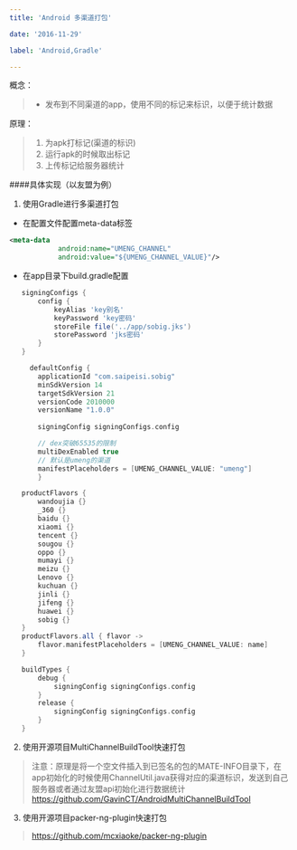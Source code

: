 ```yaml
---
title: 'Android 多渠道打包'

date: '2016-11-29'

label: 'Android,Gradle'

---
```


概念：
>* 发布到不同渠道的app，使用不同的标记来标识，以便于统计数据

原理：
>1. 为apk打标记(渠道的标识)
>2. 运行apk的时候取出标记
>3. 上传标记给服务器统计

####具体实现（以友盟为例）
1. 使用Gradle进行多渠道打包
 * 在配置文件配置meta-data标签
```xml
<meta-data
            android:name="UMENG_CHANNEL"
            android:value="${UMENG_CHANNEL_VALUE}"/>
```

 * 在app目录下build.gradle配置

 ```groovy
    signingConfigs {
        config {
            keyAlias 'key别名'
            keyPassword 'key密码'
            storeFile file('../app/sobig.jks')
            storePassword 'jks密码'
        }
    }
```
 ```groovy
	  defaultConfig {
        applicationId "com.saipeisi.sobig"
        minSdkVersion 14
        targetSdkVersion 21
        versionCode 2010000
        versionName "1.0.0"
	
        signingConfig signingConfigs.config

        // dex突破65535的限制
        multiDexEnabled true
        // 默认是umeng的渠道
        manifestPlaceholders = [UMENG_CHANNEL_VALUE: "umeng"]
    	}
```
 ```groovy
 	productFlavors {
        wandoujia {}
        _360 {}
        baidu {}
        xiaomi {}
        tencent {}
        sougou {}
        oppo {}
        mumayi {}
        meizu {}
        Lenovo {}
        kuchuan {}
        jinli {}
        jifeng {}
        huawei {}
        sobig {}
    }
    productFlavors.all { flavor ->
        flavor.manifestPlaceholders = [UMENG_CHANNEL_VALUE: name]
    }
```
 ```groovy
 	buildTypes {
        debug {
            signingConfig signingConfigs.config
        }
        release {
            signingConfig signingConfigs.config
        }
    }
```
2. 使用开源项目MultiChannelBuildTool快速打包
> 注意：原理是将一个空文件插入到已签名的包的MATE-INFO目录下，在app初始化的时候使用ChannelUtil.java获得对应的渠道标识，发送到自己服务器或者通过友盟api初始化进行数据统计
https://github.com/GavinCT/AndroidMultiChannelBuildTool
3. 使用开源项目packer-ng-plugin快速打包
> https://github.com/mcxiaoke/packer-ng-plugin
